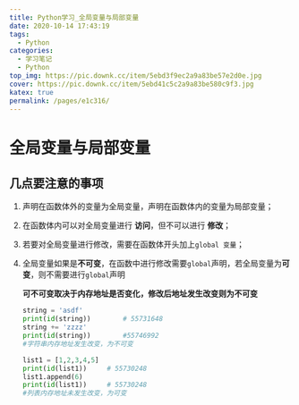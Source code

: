 ```yaml
---
title: Python学习_全局变量与局部变量
date: 2020-10-14 17:43:19
tags:
  - Python
categories: 
  - 学习笔记
  - Python
top_img: https://pic.downk.cc/item/5ebd3f9ec2a9a83be57e2d0e.jpg
cover: https://pic.downk.cc/item/5ebd41c5c2a9a83be580c9f3.jpg
katex: true
permalink: /pages/e1c316/
---
```




# 全局变量与局部变量

## 几点要注意的事项

1. 声明在函数体外的变量为全局变量，声明在函数体内的变量为局部变量；

2. 在函数体内可以对全局变量进行 **访问**，但不可以进行 **修改**；

3. 若要对全局变量进行修改，需要在函数体开头加上`global 变量`；

4. 全局变量如果是**不可变**，在函数中进行修改需要`global`声明，若全局变量为**可变**，则不需要进行`global`声明

   **可不可变取决于内存地址是否变化，修改后地址发生改变则为不可变**

   ```python
   string = 'asdf'
   print(id(string))		# 55731648
   string += 'zzzz'
   print(id(string))		#55746992
   #字符串内存地址发生改变，为不可变
   
   list1 = [1,2,3,4,5]
   print(id(list1))		# 55730248
   list1.append(6)
   print(id(list1))		# 55730248
   #列表内存地址未发生改变，为可变
   ```

   

